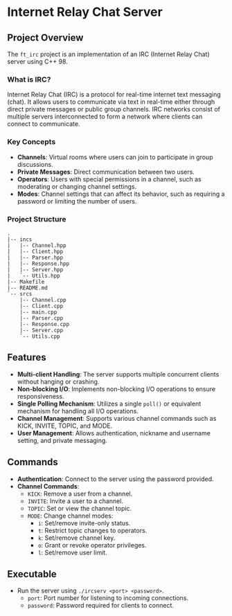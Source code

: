 # Internet Relay Chat Server

## Project Overview

The `ft_irc` project is an implementation of an IRC (Internet Relay Chat) server using C++ 98.

### What is IRC?

Internet Relay Chat (IRC) is a protocol for real-time internet text messaging (chat). It allows users to communicate via text in real-time either through direct private messages or public group channels. IRC networks consist of multiple servers interconnected to form a network where clients can connect to communicate.

### Key Concepts

- **Channels**: Virtual rooms where users can join to participate in group discussions.
- **Private Messages**: Direct communication between two users.
- **Operators**: Users with special permissions in a channel, such as moderating or changing channel settings.
- **Modes**: Channel settings that can affect its behavior, such as requiring a password or limiting the number of users.

### Project Structure
    .
    |-- incs
    |   |-- Channel.hpp
    |   |-- Client.hpp
    |   |-- Parser.hpp
    |   |-- Response.hpp
    |   |-- Server.hpp
    |   `-- Utils.hpp
    |-- Makefile
    |-- README.md
    `-- srcs
        |-- Channel.cpp
        |-- Client.cpp
        |-- main.cpp
        |-- Parser.cpp
        |-- Response.cpp
        |-- Server.cpp
        `-- Utils.cpp

## Features

- **Multi-client Handling**: The server supports multiple concurrent clients without hanging or crashing.
- **Non-blocking I/O**: Implements non-blocking I/O operations to ensure responsiveness.
- **Single Polling Mechanism**: Utilizes a single `poll()` or equivalent mechanism for handling all I/O operations.
- **Channel Management**: Supports various channel commands such as KICK, INVITE, TOPIC, and MODE.
- **User Management**: Allows authentication, nickname and username setting, and private messaging.

## Commands

- **Authentication**: Connect to the server using the password provided.
- **Channel Commands**:
  - `KICK`: Remove a user from a channel.
  - `INVITE`: Invite a user to a channel.
  - `TOPIC`: Set or view the channel topic.
  - `MODE`: Change channel modes:
    - `i`: Set/remove invite-only status.
    - `t`: Restrict topic changes to operators.
    - `k`: Set/remove channel key.
    - `o`: Grant or revoke operator privileges.
    - `l`: Set/remove user limit.

## Executable

- Run the server using `./ircserv <port> <password>`.
  - `port`: Port number for listening to incoming connections.
  - `password`: Password required for clients to connect.
